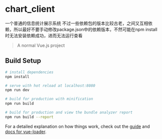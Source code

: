 # chart_client

一个普通的信息统计展示系统
不过一些依赖包的版本比较古老，之间又互相依赖，所以最好不要手动修改package.json中的依赖版本，不然可能在npm install时无法安装依赖成功，进而无法运行查看

> A normal Vue.js project

## Build Setup

``` bash
# install dependencies
npm install

# serve with hot reload at localhost:8080
npm run dev

# build for production with minification
npm run build

# build for production and view the bundle analyzer report
npm run build --report
```

For a detailed explanation on how things work, check out the [guide](http://vuejs-templates.github.io/webpack/) and [docs for vue-loader](http://vuejs.github.io/vue-loader).